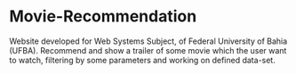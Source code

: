 # Movie-Recommendation
Website developed for Web Systems Subject, of Federal University of Bahia (UFBA). Recommend and show a trailer of some movie which the user want to watch, filtering by some parameters and working on defined data-set.

